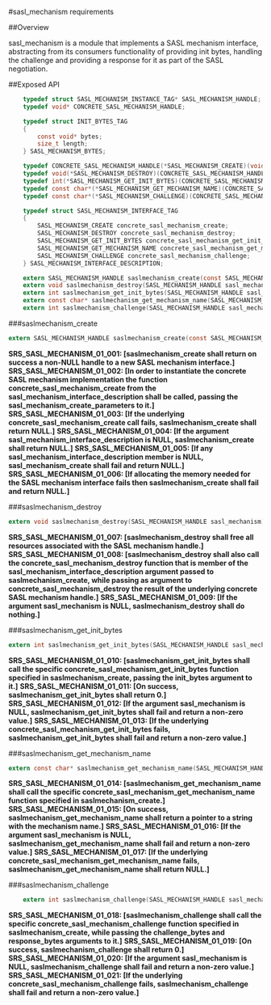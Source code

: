 #sasl_mechanism requirements

##Overview

sasl_mechanism is a module that implements a SASL mechanism interface, abstracting from its consumers functionality of providing init bytes, handling the challenge and providing a response for it as part of the SASL negotiation.

##Exposed API

```C
	typedef struct SASL_MECHANISM_INSTANCE_TAG* SASL_MECHANISM_HANDLE;
	typedef void* CONCRETE_SASL_MECHANISM_HANDLE;

	typedef struct INIT_BYTES_TAG
	{
		const void* bytes;
		size_t length;
	} SASL_MECHANISM_BYTES;

	typedef CONCRETE_SASL_MECHANISM_HANDLE(*SASL_MECHANISM_CREATE)(void* config);
	typedef void(*SASL_MECHANISM_DESTROY)(CONCRETE_SASL_MECHANISM_HANDLE concrete_sasl_mechanism);
	typedef int(*SASL_MECHANISM_GET_INIT_BYTES)(CONCRETE_SASL_MECHANISM_HANDLE concrete_sasl_mechanism, SASL_MECHANISM_BYTES* init_bytes);
	typedef const char*(*SASL_MECHANISM_GET_MECHANISM_NAME)(CONCRETE_SASL_MECHANISM_HANDLE concrete_sasl_mechanism);
	typedef const char*(*SASL_MECHANISM_CHALLENGE)(CONCRETE_SASL_MECHANISM_HANDLE concrete_sasl_mechanism, const SASL_MECHANISM_BYTES* challenge_bytes, SASL_MECHANISM_BYTES* response_bytes);

	typedef struct SASL_MECHANISM_INTERFACE_TAG
	{
		SASL_MECHANISM_CREATE concrete_sasl_mechanism_create;
		SASL_MECHANISM_DESTROY concrete_sasl_mechanism_destroy;
		SASL_MECHANISM_GET_INIT_BYTES concrete_sasl_mechanism_get_init_bytes;
		SASL_MECHANISM_GET_MECHANISM_NAME concrete_sasl_mechanism_get_mechanism_name;
		SASL_MECHANISM_CHALLENGE concrete_sasl_mechanism_challenge;
	} SASL_MECHANISM_INTERFACE_DESCRIPTION;

	extern SASL_MECHANISM_HANDLE saslmechanism_create(const SASL_MECHANISM_INTERFACE_DESCRIPTION* sasl_mechanism_interface_description, void* sasl_mechanism_create_parameters);
	extern void saslmechanism_destroy(SASL_MECHANISM_HANDLE sasl_mechanism);
	extern int saslmechanism_get_init_bytes(SASL_MECHANISM_HANDLE sasl_mechanism, SASL_MECHANISM_BYTES* init_bytes);
	extern const char* saslmechanism_get_mechanism_name(SASL_MECHANISM_HANDLE sasl_mechanism);
	extern int saslmechanism_challenge(SASL_MECHANISM_HANDLE sasl_mechanism, const SASL_MECHANISM_BYTES* challenge_bytes, SASL_MECHANISM_BYTES* response_bytes);
```

###saslmechanism_create

```C
extern SASL_MECHANISM_HANDLE saslmechanism_create(const SASL_MECHANISM_INTERFACE_DESCRIPTION* sasl_mechanism_interface_description, void* sasl_mechanism_create_parameters);
```

**SRS_SASL_MECHANISM_01_001: [**saslmechanism_create shall return on success a non-NULL handle to a new SASL mechanism interface.**]** 
**SRS_SASL_MECHANISM_01_002: [**In order to instantiate the concrete SASL mechanism implementation the function concrete_sasl_mechanism_create from the sasl_mechanism_interface_description shall be called, passing the sasl_mechanism_create_parameters to it.**]** 
**SRS_SASL_MECHANISM_01_003: [**If the underlying concrete_sasl_mechanism_create call fails, saslmechanism_create shall return NULL.**]** 
**SRS_SASL_MECHANISM_01_004: [**If the argument sasl_mechanism_interface_description is NULL, saslmechanism_create shall return NULL.**]** 
**SRS_SASL_MECHANISM_01_005: [**If any sasl_mechanism_interface_description member is NULL, sasl_mechanism_create shall fail and return NULL.**]** 
**SRS_SASL_MECHANISM_01_006: [**If allocating the memory needed for the SASL mechanism interface fails then saslmechanism_create shall fail and return NULL.**]** 

###saslmechanism_destroy

```C
extern void saslmechanism_destroy(SASL_MECHANISM_HANDLE sasl_mechanism);
```

**SRS_SASL_MECHANISM_01_007: [**saslmechanism_destroy shall free all resources associated with the SASL mechanism handle.**]** 
**SRS_SASL_MECHANISM_01_008: [**saslmechanism_destroy shall also call the concrete_sasl_mechanism_destroy function that is member of the sasl_mechanism_interface_description argument passed to saslmechanism_create, while passing as argument to concrete_sasl_mechanism_destroy the result of the underlying concrete SASL mechanism handle.**]** 
**SRS_SASL_MECHANISM_01_009: [**If the argument sasl_mechanism is NULL, saslmechanism_destroy shall do nothing.**]** 

###saslmechanism_get_init_bytes

```C
extern int saslmechanism_get_init_bytes(SASL_MECHANISM_HANDLE sasl_mechanism, INIT_BYTES* init_bytes);
```

**SRS_SASL_MECHANISM_01_010: [**saslmechanism_get_init_bytes shall call the specific concrete_sasl_mechanism_get_init_bytes function specified in saslmechanism_create, passing the init_bytes argument to it.**]** 
**SRS_SASL_MECHANISM_01_011: [**On success, saslmechanism_get_init_bytes shall return 0.**]** 
**SRS_SASL_MECHANISM_01_012: [**If the argument sasl_mechanism is NULL, saslmechanism_get_init_bytes shall fail and return a non-zero value.**]** 
**SRS_SASL_MECHANISM_01_013: [**If the underlying concrete_sasl_mechanism_get_init_bytes fails, saslmechanism_get_init_bytes shall fail and return a non-zero value.**]** 

###saslmechanism_get_mechanism_name

```C
extern const char* saslmechanism_get_mechanism_name(SASL_MECHANISM_HANDLE sasl_mechanism);
```

**SRS_SASL_MECHANISM_01_014: [**saslmechanism_get_mechanism_name shall call the specific concrete_sasl_mechanism_get_mechanism_name function specified in saslmechanism_create.**]** 
**SRS_SASL_MECHANISM_01_015: [**On success, saslmechanism_get_mechanism_name shall return a pointer to a string with the mechanism name.**]** 
**SRS_SASL_MECHANISM_01_016: [**If the argument sasl_mechanism is NULL, saslmechanism_get_mechanism_name shall fail and return a non-zero value.**]** 
**SRS_SASL_MECHANISM_01_017: [**If the underlying concrete_sasl_mechanism_get_mechanism_name fails, saslmechanism_get_mechanism_name shall return NULL.**]** 

###saslmechanism_challenge

```C
	extern int saslmechanism_challenge(SASL_MECHANISM_HANDLE sasl_mechanism, const SASL_MECHANISM_BYTES* challenge_bytes, SASL_MECHANISM_BYTES* response_bytes);
```

**SRS_SASL_MECHANISM_01_018: [**saslmechanism_challenge shall call the specific concrete_sasl_mechanism_challenge function specified in saslmechanism_create, while passing the challenge_bytes and response_bytes arguments to it.**]** 
**SRS_SASL_MECHANISM_01_019: [**On success, saslmechanism_challenge shall return 0.**]** 
**SRS_SASL_MECHANISM_01_020: [**If the argument sasl_mechanism is NULL, saslmechanism_challenge shall fail and return a non-zero value.**]** 
**SRS_SASL_MECHANISM_01_021: [**If the underlying concrete_sasl_mechanism_challenge fails, saslmechanism_challenge shall fail and return a non-zero value.**]** 
